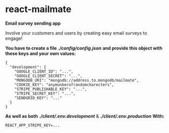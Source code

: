 # react-mailmate

**Email survey sending app**

Involve your customers and users by creating easy email surveys to engage!

**You have to create a file** **_./config/config.json_** **and provide this object with these keys and your own values:**

```
{
  "development": {
    "GOOGLE_CLIENT_ID": "...",
    "GOOGLE_CLIENT_SECRET": "...",
    "MONGODB_URI": "mongodb://address.to.mongodb/mailmate",
    "COOKIE_KEY": "anymunberofrandomcharecters",
    "STRIPE_PUBLISHABLE_KEY": "...",
    "STRIPE_SECRET_KEY": "...",
    "SENDGRID_KEY": "..."
  }
}
```

**As well as both** **_./client/.env.development_** & **_./client/.env.production_** **With:**

```
REACT_APP_STRIPE_KEY=...
```
